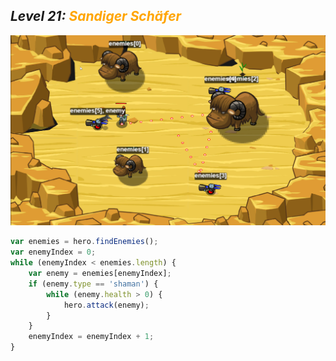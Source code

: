 ## ***Level 21:***  <span style="color: orange">***Sandiger Schäfer***



![MyImage](<Welt 3 Level 20.png>)
```Javascript
var enemies = hero.findEnemies();
var enemyIndex = 0;
while (enemyIndex < enemies.length) {
    var enemy = enemies[enemyIndex];
    if (enemy.type == 'shaman') {
        while (enemy.health > 0) {
            hero.attack(enemy);
        }
    }
    enemyIndex = enemyIndex + 1;
}
```